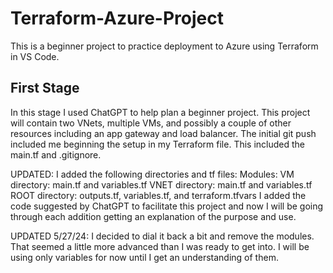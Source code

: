 # Terraform-Azure-Project
This is a beginner project to practice deployment to Azure using Terraform in VS Code. 

## First Stage
In this stage I used ChatGPT to help plan a beginner project. This project will contain two VNets, multiple VMs, and possibly a couple of other resources including an app gateway and load balancer. The initial git push included me beginning the setup in my Terraform file. This included the main.tf and .gitignore. 

UPDATED: I added the following directories and tf files:
            Modules:
                VM directory: main.tf and variables.tf
                VNET directory: main.tf and variables.tf
            ROOT directory: outputs.tf, variables.tf, and terraform.tfvars
        I added the code suggested by ChatGPT to facilitate this project and now I will be going through each addition getting an explanation of the purpose and use. 

UPDATED 5/27/24: I decided to dial it back a bit and remove the modules. That seemed a little more advanced than I was ready to get into. I will be using only variables for now until I get an understanding of them. 